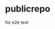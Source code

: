 # publicrepo
for e2e test





























































































































































































































































































































































































































































































































































































































































































































































































































































































































































































































































































































































































































































































































































































































































































































































































































































































































































































































































































































































































































































































































































































































































































































































































































































































































































































































































































































































































































































































































































































































































































































































































































































































































































































































































































































































































